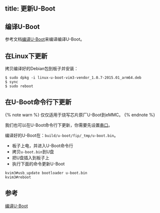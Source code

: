 title: 更新U-Boot
---

## 编译U-Boot

参考文档[编译U-Boot](BuildUboot.html)来编译编译U-Boot。

## 在Linux下更新

拷贝编译好的Debian包到板子并安装：

```
$ sudo dpkg -i linux-u-boot-vim3-vendor_1.0.7-2015.01_arm64.deb
$ sync
$ sudo reboot
```

## 在U-Boot命令行下更新

{% note warn %}
仅仅适用于烧写芯片原厂U-Boot到eMMC。
{% endnote %}

我们也可以在U-Boot命令行下更新，你需要先设置[串口](SetupSerialTool.html)。

编译好的U-Boot在：`build/u-boot/fip/_tmp/u-boot.bin`。

* 板子上电，并进入U-Boot命令行
* 拷贝`u-boot.bin`到U盘
* 把U盘插入到板子上
* 执行下面的命令更新U-Boot

```
kvim3#usb_update bootloader u-boot.bin
kvim3#reboot
```
## 参考
[编译U-Boot](BuildUboot.html)
